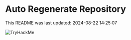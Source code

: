 # Auto Regenerate Repository

This README was last updated: 2024-08-22 14:25:07

 ![TryHackMe](https://tryhackme.com/badge/533634)